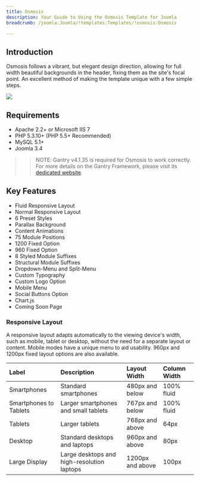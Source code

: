 ```yaml
---
title: Osmosis
description: Your Guide to Using the Osmosis Template for Joomla
breadcrumb: /joomla:Joomla/!templates:Templates/!osmosis:Osmosis

---
```


Introduction
-----

Osmosis follows a vibrant, but elegant design direction, allowing for full width beautiful backgrounds in the header, fixing them as the site's focal point. An excellent method of making the template unique with a few simple steps.

![][template]

Requirements
-----
* Apache 2.2+ or Microsoft IIS 7
* PHP 5.3.10+ (PHP 5.5+ Recommended)
* MySQL 5.1+
* Joomla 3.4

>> NOTE: Gantry v4.1.35 is required for Osmosis to work correctly. For more details on the Gantry Framework, please visit its [dedicated website](http://gantry.org).

Key Features
-----

* Fluid Responsive Layout
* Normal Responsive Layout
* 6 Preset Styles
* Parallax Background
* Content Animations
* 75 Module Positions
* 1200 Fixed Option
* 960 Fixed Option
* 8 Styled Module Suffixes
* Structural Module Suffixes
* Dropdown-Menu and Split-Menu
* Custom Typography
* Custom Logo Option
* Mobile Menu
* Social Buttons Option
* Chart.js
* Coming Soon Page

### Responsive Layout

A responsive layout adapts automatically to the viewing device's width, such as mobile, tablet or desktop, without the need for a separate layout or content. Mobile modes have a unique menu to aid usability. 960px and 1200px fixed layout options are also available.

| Label                  | Description                                | Layout Width     | Column Width |  
| :--------------------- | :----------------------------------------- | :--------------- | :----------- |  
| Smartphones            | Standard smartphones                       | 480px and below  | 100% fluid   |  
| Smartphones to Tablets | Larger smartphones and small tablets       | 767px and below  | 100% fluid   |  
| Tablets                | Larger tablets                             | 768px and above  | 64px         |  
| Desktop                | Standard desktops and laptops              | 960px and above  | 80px         |  
| Large Display          | Large desktops and high-resolution laptops | 1200px and above | 100px        |  

[gantry]: http://gantry.org
[template]: assets/osmosis.jpeg
[responsive]: assets/responsive.jpg
[chart]: assets/chart.jpg
[filezilla]: https://filezilla-project.org
[launcher]: ../../start/rocketlauncher.md
[chooser]: assets/chooser.jpg
